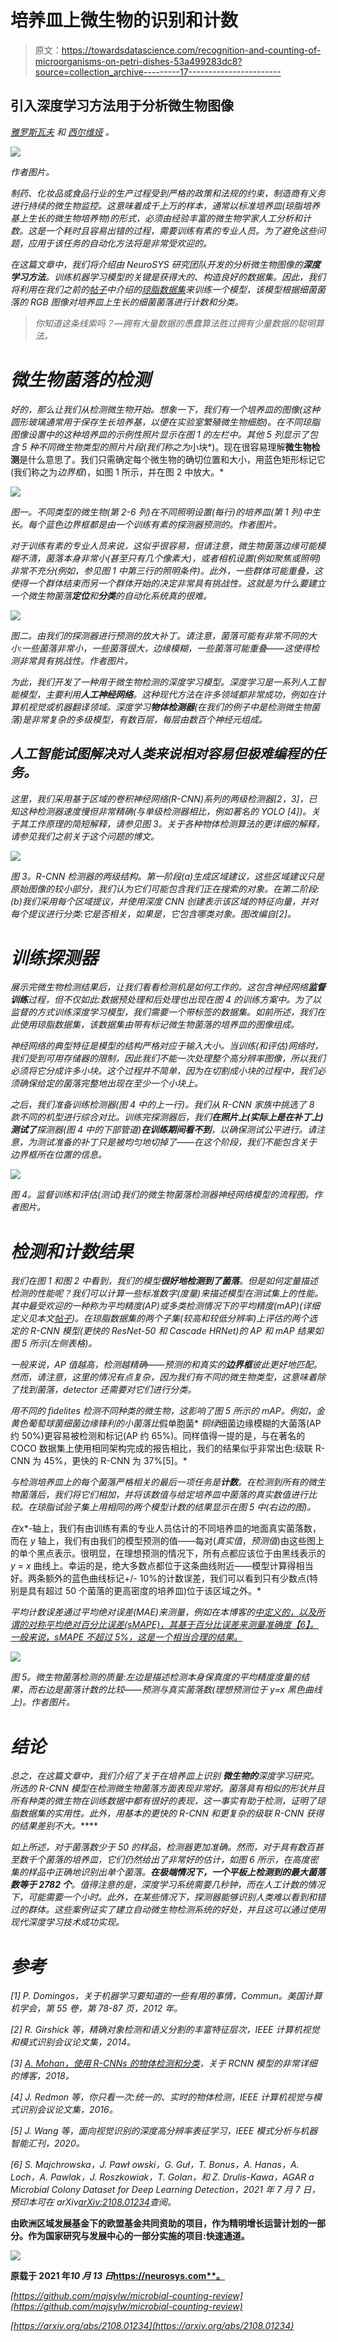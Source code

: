 # 培养皿上微生物的识别和计数

> 原文：<https://towardsdatascience.com/recognition-and-counting-of-microorganisms-on-petri-dishes-53a499283dc8?source=collection_archive---------17----------------------->

## **引入深度学习方法**用于分析微生物图像

*[*雅罗斯瓦夫*](https://medium.com/@jaroslaw.pawlowski) *和* [*西尔维娅*](https://medium.com/@sylwia.majchrowska) *。**

*![](img/da7de8c1a5de6a6a9451cdd748b4bfed.png)*

*作者图片。*

*制药、化妆品或食品行业的生产过程受到严格的政策和法规的约束，制造商有义务进行持续的微生物监控。这意味着成千上万的样本，通常以标准培养皿(琼脂培养基上生长的微生物培养物)的形式，必须由经验丰富的微生物学家人工分析和计数。这是一个耗时且容易出错的过程，需要训练有素的专业人员。为了避免这些问题，应用于该任务的自动化方法将是非常受欢迎的。*

*在这篇文章中，我们将介绍由 NeuroSYS 研究团队开发的分析微生物图像的**深度学习方法**。训练机器学习模型的关键是获得大的、构造良好的数据集。因此，我们将利用在我们之前的[帖子](https://neurosys.com/annotated-germs-automated-recognition/)中介绍的[琼脂数据集](https://agar.neurosys.com/)来训练一个模型，该模型根据细菌菌落的 RGB 图像对培养皿上生长的细菌菌落进行计数和分类。*

> *你知道这条线索吗？—拥有大量数据的愚蠢算法胜过拥有少量数据的聪明算法。*

# *微生物菌落的检测*

*好的，那么让我们从检测微生物开始。想象一下，我们有一个培养皿的图像(这种圆形玻璃通常用于保存生长培养基，以便在实验室繁殖微生物细胞)。在不同琼脂图像设置中的这种培养皿的示例性照片显示在图 1 的左栏中。其他 5 列显示了包含 5 种不同微生物类型的照片片段(我们称之为*小块*)。现在很容易理解**微生物检测**是什么意思了。我们只需确定每个微生物的确切位置和大小，用蓝色矩形标记它(我们称之为*边界框*)，如图 1 所示，并在图 2 中放大。*

*![](img/3ed0facbb80748f6a57b0abcdd565196.png)*

*图一。不同类型的微生物(第 2-6 列)在不同照明设置(每行)的培养皿(第 1 列)中生长。每个蓝色边界框都是由一个训练有素的探测器预测的。作者图片。*

*对于训练有素的专业人员来说，这似乎很容易，但请注意，微生物菌落边缘可能模糊不清，菌落本身非常小(甚至只有几个像素大)，或者相机设置(例如聚焦或照明)非常不充分(例如，参见图 1 中第三行的照明条件)。此外，一些群体可能重叠，这使得一个群体结束而另一个群体开始的决定非常具有挑战性。这就是为什么要建立一个微生物菌落**定位**和**分类**的自动化系统真的很难。*

*![](img/cbd35bdf3eefe5f2cbd316723c383e56.png)*

*图二。由我们的探测器进行预测的放大补丁。请注意，菌落可能有非常不同的大小:一些菌落非常小，一些菌落很大，边缘模糊，一些菌落可能重叠——这使得检测非常具有挑战性。作者图片。*

*为此，我们开发了一种用于微生物检测的深度学习模型。深度学习是一系列人工智能模型，主要利用**人工神经网络**。这种现代方法在许多领域都非常成功，例如在计算机视觉或机器翻译领域。深度学习**物体检测器**(在我们的例子中是检测微生物菌落)是非常复杂的多级模型，有数百层，每层由数百个神经元组成。*

## *人工智能试图解决对人类来说相对容易但极难编程的任务。*

*这里，我们采用基于区域的卷积神经网络(R-CNN)系列的两级检测器[2，3]，已知这种检测器速度慢但非常精确(与单级检测器相比，例如著名的 YOLO [4])。关于其工作原理的简短解释，请参见图 3。关于各种物体检测算法的更详细的解释，请参见我们之前关于这个问题的博文。*

*![](img/8f0621bbbacb6fed5ffaa900faa2474b.png)*

*图 3。R-CNN 检测器的两级结构。第一阶段(a)生成区域建议，这些区域建议只是原始图像的较小部分，我们认为它们可能包含我们正在搜索的对象。在第二阶段:(b)我们采用每个区域提议，并使用深度 CNN 创建表示该区域的特征向量，并对每个提议进行分类:它是否相关，如果是，它包含哪类对象。图改编自[2]。*

# *训练探测器*

*展示完微生物检测结果后，让我们看看检测机是如何工作的。这包含神经网络**监督训练**过程，但不仅如此:数据预处理和后处理也出现在图 4 的训练方案中。为了以监督的方式训练深度学习模型，我们需要一个带标签的数据集。如前所述，我们在此使用琼脂数据集，该数据集由带有标记微生物菌落的培养皿的图像组成。*

*神经网络的典型特征是模型的结构严格对应于输入大小。当训练(和评估)网络时，我们受到可用存储器的限制，因此我们不能一次处理整个高分辨率图像，所以我们必须将它分成许多小块。这个过程并不简单，因为在切割成小块的过程中，我们必须确保给定的菌落完整地出现在至少一个小块上。*

*之后，我们准备训练检测器(图 4 中的上一行)。我们从 R-CNN 家族中挑选了 8 款不同的机型进行综合对比。训练完探测器后，我们**在照片上(实际上是在补丁上)测试了**探测器(图 4 中的下部管道)**在训练期间看不到**，以确保测试公平进行。请注意，为测试准备的补丁只是被均匀地切掉了——在这个阶段，我们不能包含关于边界框所在位置的信息。*

*![](img/5ba4d1e648960f4289ee1443647cc12b.png)*

*图 4。监督训练和评估(测试)我们的微生物菌落检测器神经网络模型的流程图。作者图片。*

# *检测和计数结果*

*我们在图 1 和图 2 中看到，我们的模型**很好地检测到了菌落**。但是如何定量描述检测的性能呢？我们可以计算一些标准数字(度量)来描述模型在测试集上的性能。其中最受欢迎的一种称为平均精度(AP)或多类检测情况下的平均精度(mAP)(详细定义见本文[帖子](https://neurosys.com/article/object-detection-algorithms-starter-pack/))。在琼脂数据集的两个子集(较高和较低分辨率)上评估的两个选定的 R-CNN 模型(更快的 ResNet-50 和 Cascade HRNet)的 AP 和 mAP 结果如图 5 所示(左侧表格)。*

*一般来说，AP 值越高，检测越精确——预测的和真实的**边界框**彼此更好地匹配。然而，请注意，这里的情况有点复杂，因为我们有不同的微生物类型，这意味着除了找到菌落，detector 还需要对它们进行分类。*

*用不同的 fidelites 检测不同种类的微生物，这影响了图 5 所示的 mAP。例如，*金黄色葡萄球菌*细菌边缘锋利的小菌落比*假单胞菌* *铜绿*细菌边缘模糊的大菌落(AP 约 50%)更容易被检测和标记(AP 约 65%)。同样值得一提的是，与在著名的 COCO 数据集上使用相同架构完成的报告相比，我们的结果似乎非常出色:级联 R-CNN 为 45%，更快的 R-CNN 为 37%[5]。*

*与检测培养皿上的每个菌落严格相关的最后一项任务是**计数**。在检测到所有的微生物菌落后，我们将它们相加，并将该数值与给定培养皿中菌落的真实数值进行比较。在琼脂试验子集上用相同的两个模型计数的结果显示在图 5 中(右边的图)。*

*在*x*-轴上，我们有由训练有素的专业人员估计的不同培养皿的地面真实菌落数，而在 *y* 轴上，我们有由我们的模型预测的值——每对(*真实值*，*预测值*)由这些图上的单个黑点表示。很明显，在理想预测的情况下，所有点都应该位于由黑线表示的 *y = x* 曲线上。幸运的是，绝大多数点都位于这条曲线附近——模型计算得相当好。两条额外的蓝色曲线标记+/- 10%的计数误差，我们可以看到只有少数点(特别是具有超过 50 个菌落的更高密度的培养皿)位于该区域之外。*

*平均计数误差通过平均绝对误差(MAE)来测量，例如在本博客的[中定义的，以及所谓的对称平均绝对百分比误差(sMAPE)，其基于百分比误差来测量准确度【6】。一般来说，sMAPE 不超过 5%，这是一个相当合理的结果。](https://neurosys.com/objects-counting-by-estimating-a-density-map/)*

*![](img/43989c1ec0500d98a32562dc31471e2f.png)*

*图 5。微生物菌落检测的质量:左边是描述检测本身保真度的平均精度度量的结果，而右边是菌落计数的比较——预测与真实菌落数(理想预测位于 y=x 黑色曲线上)。作者图片。*

# *结论*

*总之，在这篇文章中，我们介绍了关于在培养皿上识别 **微生物的**深度学习研究。所选的 R-CNN 模型在检测微生物菌落方面表现非常好。菌落具有相似的形状并且所有种类的微生物在训练数据中都有很好的表现，这一事实有助于检测，证明了琼脂数据集的实用性。此外，用基本的更快的 R-CNN 和更复杂的级联 R-CNN 获得的结果差别不大。*****

*如上所述，对于菌落数少于 50 的样品，检测器更加准确。然而，对于具有数百甚至数千个菌落的培养皿，它们仍然给出了非常好的估计，如图 6 所示，在高度密集的样品中正确地识别出单个菌落。**在极端情况下，一个平板上检测到的最大菌落数等于 2782 个**。值得注意的是，深度学习系统需要几秒钟，而在人工计数的情况下，可能需要一个小时。此外，在某些情况下，探测器能够识别人类难以看到和错过的群体。这些案例证实了建立自动微生物检测系统的好处，并且这可以通过使用现代深度学习技术成功实现。*

# *参考*

*[1] P. Domingos，关于机器学习要知道的一些有用的事情，Commun。美国计算机学会，第 55 卷，第 78-87 页，2012 年。*

*[2] R. Girshick 等，精确对象检测和语义分割的丰富特征层次，IEEE 计算机视觉和模式识别会议论文集，2014。*

*[3] [A. Mohan，使用 R-CNNs 的物体检测和分类](https://www.telesens.co/2018/03/11/object-detection-and-classification-using-r-cnns/)，关于 RCNN 模型的非常详细的博客，2018。*

*[4] J. Redmon 等，你只看一次:统一的、实时的物体检测，IEEE 计算机视觉与模式识别会议论文集，2016。*

*[5] J. Wang 等，面向视觉识别的深度高分辨率表征学习，IEEE 模式分析与机器智能汇刊，2020。*

*[6] S. Majchrowska，J. Pawł owski，G. Guł，T. Bonus，A. Hanas，A. Loch，A. Pawlak，J. Roszkowiak，T. Golan，和 Z. Drulis-Kawa，AGAR a Microbial Colony Dataset for Deep Learning Detection，2021 年 7 月 7 日，预印本可在 arXiv[arXiv:2108.01234](https://arxiv.org/abs/2108.01234)查阅。*

**由欧洲区域发展基金下的欧盟基金共同资助的项目，作为精明增长运营计划的一部分。作为国家研究与发展中心的一部分实施的项目:快速通道。**

*![](img/a97d00a942feeb31fd0bf7ac98e9656a.png)*

**原载于 2021 年*10 月 13 日*https://neurosys.com**。**

*[https://github.com/majsylw/microbial-counting-review](https://github.com/majsylw/microbial-counting-review)*

*[https://arxiv.org/abs/2108.01234](https://arxiv.org/abs/2108.01234)*